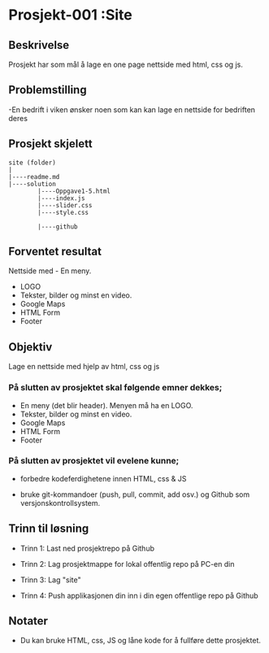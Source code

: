 # Prosjekt-001 :Site

## Beskrivelse
Prosjekt har som mål å lage en one page nettside med html, css og js.

## Problemstilling

-En bedrift i viken ønsker noen som kan kan lage en nettside for bedriften deres

## Prosjekt skjelett 

```
site (folder)
|
|----readme.md                   
|----solution
        |----Oppgave1-5.html  
        |----index.js
        |----slider.css
        |----style.css

        |----github 
```

## Forventet resultat

Nettside med -	En meny. 
-   LOGO
-	Tekster, bilder og minst en video.
-	Google Maps
-	HTML Form
-	Footer


## Objektiv

Lage en nettside med hjelp av html, css og js

### På slutten av prosjektet skal følgende emner dekkes;

-	En meny (det blir header). Menyen må ha en LOGO.
-	Tekster, bilder og minst en video.
-	Google Maps
-	HTML Form
-	Footer



### På slutten av prosjektet vil evelene kunne;

- forbedre kodeferdighetene innen HTML, css & JS

- bruke git-kommandoer (push, pull, commit, add osv.) og Github som versjonskontrollsystem.

## Trinn til løsning
  
- Trinn 1: Last ned prosjektrepo på Github

- Trinn 2: Lag prosjektmappe for lokal offentlig repo på PC-en din

- Trinn 3: Lag "site"
	
- Trinn 4: Push applikasjonen din inn i din egen offentlige repo på Github

## Notater

- Du kan bruke HTML, css, JS og låne kode for å fullføre dette prosjektet.


